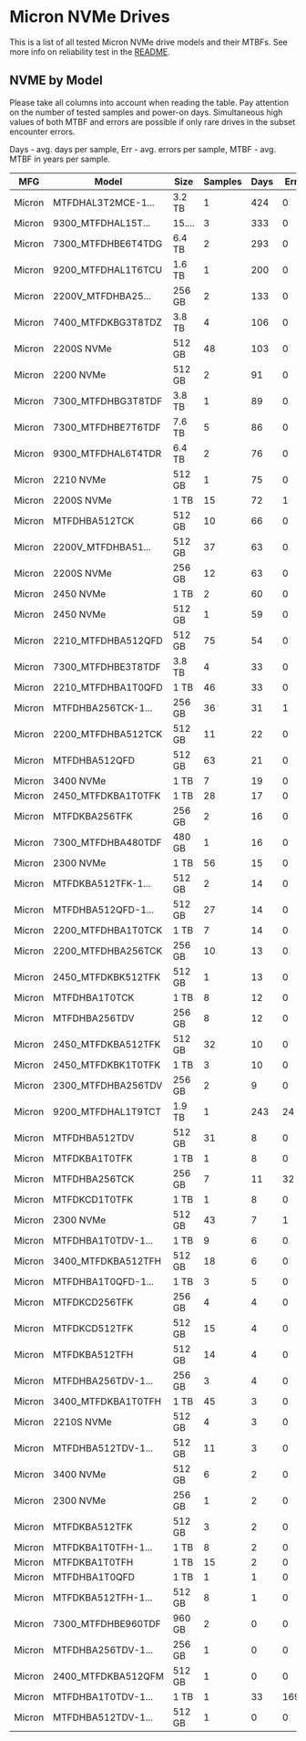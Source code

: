 Micron NVMe Drives
==================

This is a list of all tested Micron NVMe drive models and their MTBFs. See more
info on reliability test in the [README](https://github.com/linuxhw/SMART).

NVME by Model
------------

Please take all columns into account when reading the table. Pay attention on the
number of tested samples and power-on days. Simultaneous high values of both MTBF
and errors are possible if only rare drives in the subset encounter errors.

Days - avg. days per sample,
Err  - avg. errors per sample,
MTBF - avg. MTBF in years per sample.

| MFG       | Model              | Size   | Samples | Days  | Err   | MTBF |
|-----------|--------------------|--------|---------|-------|-------|------|
| Micron    | MTFDHAL3T2MCE-1... | 3.2 TB | 1       | 424   | 0     | 1.16   |
| Micron    | 9300_MTFDHAL15T... | 15.... | 3       | 333   | 0     | 0.91   |
| Micron    | 7300_MTFDHBE6T4TDG | 6.4 TB | 2       | 293   | 0     | 0.80   |
| Micron    | 9200_MTFDHAL1T6TCU | 1.6 TB | 1       | 200   | 0     | 0.55   |
| Micron    | 2200V_MTFDHBA25... | 256 GB | 2       | 133   | 0     | 0.37   |
| Micron    | 7400_MTFDKBG3T8TDZ | 3.8 TB | 4       | 106   | 0     | 0.29   |
| Micron    | 2200S NVMe         | 512 GB | 48      | 103   | 0     | 0.28   |
| Micron    | 2200 NVMe          | 512 GB | 2       | 91    | 0     | 0.25   |
| Micron    | 7300_MTFDHBG3T8TDF | 3.8 TB | 1       | 89    | 0     | 0.25   |
| Micron    | 7300_MTFDHBE7T6TDF | 7.6 TB | 5       | 86    | 0     | 0.24   |
| Micron    | 9300_MTFDHAL6T4TDR | 6.4 TB | 2       | 76    | 0     | 0.21   |
| Micron    | 2210 NVMe          | 512 GB | 1       | 75    | 0     | 0.21   |
| Micron    | 2200S NVMe         | 1 TB   | 15      | 72    | 1     | 0.20   |
| Micron    | MTFDHBA512TCK      | 512 GB | 10      | 66    | 0     | 0.18   |
| Micron    | 2200V_MTFDHBA51... | 512 GB | 37      | 63    | 0     | 0.17   |
| Micron    | 2200S NVMe         | 256 GB | 12      | 63    | 0     | 0.17   |
| Micron    | 2450 NVMe          | 1 TB   | 2       | 60    | 0     | 0.17   |
| Micron    | 2450 NVMe          | 512 GB | 1       | 59    | 0     | 0.16   |
| Micron    | 2210_MTFDHBA512QFD | 512 GB | 75      | 54    | 0     | 0.15   |
| Micron    | 7300_MTFDHBE3T8TDF | 3.8 TB | 4       | 33    | 0     | 0.09   |
| Micron    | 2210_MTFDHBA1T0QFD | 1 TB   | 46      | 33    | 0     | 0.09   |
| Micron    | MTFDHBA256TCK-1... | 256 GB | 36      | 31    | 1     | 0.08   |
| Micron    | 2200_MTFDHBA512TCK | 512 GB | 11      | 22    | 0     | 0.06   |
| Micron    | MTFDHBA512QFD      | 512 GB | 63      | 21    | 0     | 0.06   |
| Micron    | 3400 NVMe          | 1 TB   | 7       | 19    | 0     | 0.05   |
| Micron    | 2450_MTFDKBA1T0TFK | 1 TB   | 28      | 17    | 0     | 0.05   |
| Micron    | MTFDKBA256TFK      | 256 GB | 2       | 16    | 0     | 0.05   |
| Micron    | 7300_MTFDHBA480TDF | 480 GB | 1       | 16    | 0     | 0.04   |
| Micron    | 2300 NVMe          | 1 TB   | 56      | 15    | 0     | 0.04   |
| Micron    | MTFDKBA512TFK-1... | 512 GB | 2       | 14    | 0     | 0.04   |
| Micron    | MTFDHBA512QFD-1... | 512 GB | 27      | 14    | 0     | 0.04   |
| Micron    | 2200_MTFDHBA1T0TCK | 1 TB   | 7       | 14    | 0     | 0.04   |
| Micron    | 2200_MTFDHBA256TCK | 256 GB | 10      | 13    | 0     | 0.04   |
| Micron    | 2450_MTFDKBK512TFK | 512 GB | 1       | 13    | 0     | 0.04   |
| Micron    | MTFDHBA1T0TCK      | 1 TB   | 8       | 12    | 0     | 0.03   |
| Micron    | MTFDHBA256TDV      | 256 GB | 8       | 12    | 0     | 0.03   |
| Micron    | 2450_MTFDKBA512TFK | 512 GB | 32      | 10    | 0     | 0.03   |
| Micron    | 2450_MTFDKBK1T0TFK | 1 TB   | 3       | 10    | 0     | 0.03   |
| Micron    | 2300_MTFDHBA256TDV | 256 GB | 2       | 9     | 0     | 0.03   |
| Micron    | 9200_MTFDHAL1T9TCT | 1.9 TB | 1       | 243   | 24    | 0.03   |
| Micron    | MTFDHBA512TDV      | 512 GB | 31      | 8     | 0     | 0.02   |
| Micron    | MTFDKBA1T0TFK      | 1 TB   | 1       | 8     | 0     | 0.02   |
| Micron    | MTFDHBA256TCK      | 256 GB | 7       | 11    | 32    | 0.02   |
| Micron    | MTFDKCD1T0TFK      | 1 TB   | 1       | 8     | 0     | 0.02   |
| Micron    | 2300 NVMe          | 512 GB | 43      | 7     | 1     | 0.02   |
| Micron    | MTFDHBA1T0TDV-1... | 1 TB   | 9       | 6     | 0     | 0.02   |
| Micron    | 3400_MTFDKBA512TFH | 512 GB | 18      | 6     | 0     | 0.02   |
| Micron    | MTFDHBA1T0QFD-1... | 1 TB   | 3       | 5     | 0     | 0.02   |
| Micron    | MTFDKCD256TFK      | 256 GB | 4       | 4     | 0     | 0.01   |
| Micron    | MTFDKCD512TFK      | 512 GB | 15      | 4     | 0     | 0.01   |
| Micron    | MTFDKBA512TFH      | 512 GB | 14      | 4     | 0     | 0.01   |
| Micron    | MTFDHBA256TDV-1... | 256 GB | 3       | 4     | 0     | 0.01   |
| Micron    | 3400_MTFDKBA1T0TFH | 1 TB   | 45      | 3     | 0     | 0.01   |
| Micron    | 2210S NVMe         | 512 GB | 4       | 3     | 0     | 0.01   |
| Micron    | MTFDHBA512TDV-1... | 512 GB | 11      | 3     | 0     | 0.01   |
| Micron    | 3400 NVMe          | 512 GB | 6       | 2     | 0     | 0.01   |
| Micron    | 2300 NVMe          | 256 GB | 1       | 2     | 0     | 0.01   |
| Micron    | MTFDKBA512TFK      | 512 GB | 3       | 2     | 0     | 0.01   |
| Micron    | MTFDKBA1T0TFH-1... | 1 TB   | 8       | 2     | 0     | 0.01   |
| Micron    | MTFDKBA1T0TFH      | 1 TB   | 15      | 2     | 0     | 0.01   |
| Micron    | MTFDHBA1T0QFD      | 1 TB   | 1       | 1     | 0     | 0.00   |
| Micron    | MTFDKBA512TFH-1... | 512 GB | 8       | 1     | 0     | 0.00   |
| Micron    | 7300_MTFDHBE960TDF | 960 GB | 2       | 0     | 0     | 0.00   |
| Micron    | MTFDHBA256TDV-1... | 256 GB | 1       | 0     | 0     | 0.00   |
| Micron    | 2400_MTFDKBA512QFM | 512 GB | 1       | 0     | 0     | 0.00   |
| Micron    | MTFDHBA1T0TDV-1... | 1 TB   | 1       | 33    | 169   | 0.00   |
| Micron    | MTFDHBA512TDV-1... | 512 GB | 1       | 0     | 0     | 0.00   |
